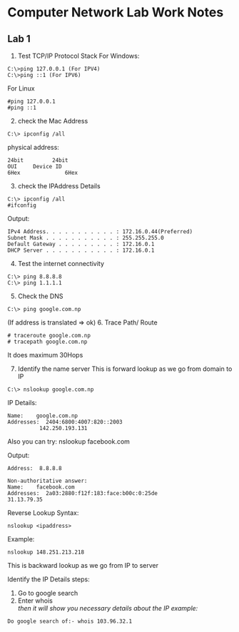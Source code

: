 # Computer Network Lab Work Notes
## Lab 1
1. Test TCP/IP Protocol Stack
For Windows:
```
C:\>ping 127.0.0.1 (For IPV4)
C:\>ping ::1 (For IPV6)
```

For Linux
```
#ping 127.0.0.1
#ping ::1
```

2. check the Mac Address
```
C:\> ipconfig /all
```
			
physical address:
```
24bit		  24bit
OUI		Device ID
6Hex	    	  6Hex
```


3. check the IPAddress Details
```
C:\> ipconfig /all
#ifconfig
```
Output:
```
IPv4 Address. . . . . . . . . . . : 172.16.0.44(Preferred)
Subnet Mask . . . . . . . . . . . : 255.255.255.0   
Default Gateway . . . . . . . . . : 172.16.0.1                                                                         
DHCP Server . . . . . . . . . . . : 172.16.0.1 
```

4. Test the internet connectivity
```
C:\> ping 8.8.8.8
C:\> ping 1.1.1.1
```

5. Check the DNS
```
C:\> ping google.com.np
```
(If address is translated => ok)
6. Trace Path/ Route
```C:\>tracert google.com.np
# traceroute google.com.np
# tracepath google.com.np
```
It does maximum 30Hops

7. Identify the name server
This is forward lookup as we go from domain to IP
```
C:\> nslookup google.com.np
```
IP Details:
```Non-authoritative answer:                                                                                               
Name:    google.com.np                                                                                                  
Addresses:  2404:6800:4007:820::2003                                                                                              
          142.250.193.131
```     

Also
you can try: nslookup facebook.com

Output:
```Server:  dns.google
Address:  8.8.8.8 

Non-authoritative answer:
Name:    facebook.com
Addresses:  2a03:2880:f12f:183:face:b00c:0:25de
31.13.79.35
```

Reverse Lookup
Syntax:
```
nslookup <ipaddress>
```
Example:
```
nslookup 148.251.213.218
```
This is backward lookup as we go from IP to server

Identify the IP Details
steps:
1. Go to google search 
2. Enter whois <address>
then it will show you necessary details about the IP
example:
```	
Do google search of:- whois 103.96.32.1
```
